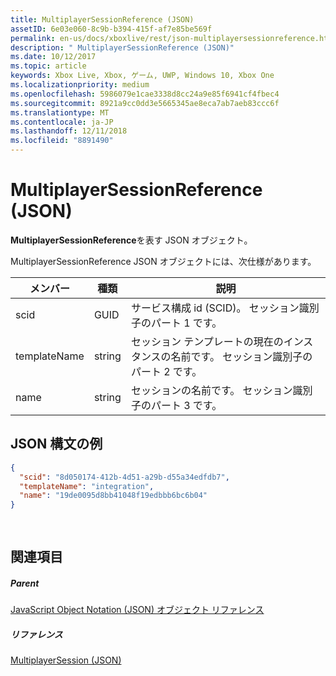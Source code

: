 ```yaml
---
title: MultiplayerSessionReference (JSON)
assetID: 6e03e060-8c9b-b394-415f-af7e85be569f
permalink: en-us/docs/xboxlive/rest/json-multiplayersessionreference.html
description: " MultiplayerSessionReference (JSON)"
ms.date: 10/12/2017
ms.topic: article
keywords: Xbox Live, Xbox, ゲーム, UWP, Windows 10, Xbox One
ms.localizationpriority: medium
ms.openlocfilehash: 5986079e1cae3338d8cc24a9e85f6941cf4fbec4
ms.sourcegitcommit: 8921a9cc0dd3e5665345ae8eca7ab7aeb83ccc6f
ms.translationtype: MT
ms.contentlocale: ja-JP
ms.lasthandoff: 12/11/2018
ms.locfileid: "8891490"
---
```

# <a name="multiplayersessionreference-json"></a>MultiplayerSessionReference (JSON)
**MultiplayerSessionReference**を表す JSON オブジェクト。 
<a id="ID4EQ"></a>

  
 
MultiplayerSessionReference JSON オブジェクトには、次仕様があります。
 
| メンバー| 種類| 説明| 
| --- | --- | --- | 
| scid| GUID| サービス構成 id (SCID)。 セッション識別子のパート 1 です。| 
| templateName | string | セッション テンプレートの現在のインスタンスの名前です。 セッション識別子のパート 2 です。 | 
| name | string | セッションの名前です。 セッション識別子のパート 3 です。 | 
  
<a id="ID4EZ"></a>

 
## <a name="sample-json-syntax"></a>JSON 構文の例 
 

```json
{
  "scid": "8d050174-412b-4d51-a29b-d55a34edfdb7",
  "templateName": "integration",
  "name": "19de0095d8bb41048f19edbbb6bc6b04"
}
  
    
```

  
<a id="ID4EJB"></a>

 
## <a name="see-also"></a>関連項目
 
<a id="ID4ELB"></a>

 
##### <a name="parent"></a>Parent 

[JavaScript Object Notation (JSON) オブジェクト リファレンス](atoc-xboxlivews-reference-json.md)

  
<a id="ID4EVB"></a>

 
##### <a name="reference"></a>リファレンス 

[MultiplayerSession (JSON)](json-multiplayersession.md)

   